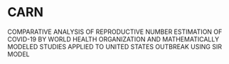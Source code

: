 # CARN
COMPARATIVE ANALYSIS OF REPRODUCTIVE NUMBER ESTIMATION OF COVID-19  BY WORLD HEALTH ORGANIZATION AND MATHEMATICALLY MODELED STUDIES APPLIED TO UNITED STATES OUTBREAK USING SIR MODEL
